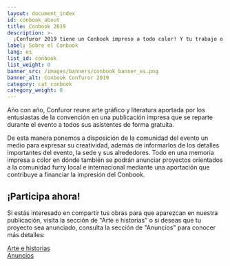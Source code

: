 ```yaml
---
layout: document_index
id: conbook_about
title: Conbook 2019
description: >-
  ¡Confuror 2019 tiene un Conbook impreso a todo color! Y tu trabajo o tu proyecto puede aparecer en él.
label: Sobre el Conbook
lang: es
list_id: conbook
list_weight: 0
banner_src: /images/banners/conbook_banner_es.png
banner_alt: Conbook Confuror 2019
category: cat_conbook
category_weight: 0
---
```


Año con año, Confuror reune arte gráfico y literatura aportada por los entusiastas de la convención en una publicación impresa que se reparte durante el evento a todos sus asistentes de forma gratuita.

De esta manera ponemos a disposición de la comunidad del evento un medio para expresar su creatividad, además de informarlos de los detalles importantes del evento, la sede y sus alrededores. Todo en una memoria impresa a color en dónde también se podrán anunciar proyectos orientados a la comunidad furry local e internacional mediante una aportación que contribuye a financiar la impresión del Conbook.

## ¡Participa ahora!

Si estás interesado en compartir tus obras para que aparezcan en nuestra publicación, visita la sección de "Arte e historias" o si deseas que tu proyecto sea anunciado, consulta la sección de "Anuncios" para conocer más detalles:

<div class="container text-center">
  <div class="row">
    <div class="col-6">
      <a href="/es/conbook/contenidos" class="btn btn-primary btn-block">Arte e historias</a>
    </div>
    <div class="col-6">
      <a href="/es/conbook/anuncios" class="btn btn-primary btn-block">Anuncios</a>
    </div>
  </div>
</div>